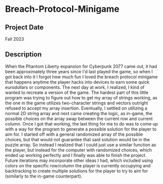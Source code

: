 # Breach-Protocol-Minigame
## Project Date
Fall 2023
## Description
When the Phantom Liberty expansion for Cyberpunk 2077 came out, it had been approximately three years since I'd last played the game, so when I got back into it I forgot how much fun I loved the breach protocol minigame that happens anytime the player hacks into devices to earn some quick eurodollars or components. The next day at work, I realized, I kind of wanted to recreate a version of the game. The hardest part of this little program was trying to figure out how to get my array of strings working, as the one in the game utilizes two-character strings and vectors outright refused to accept my array insertion. Eventually, I settled on utilizing a normal 2D string array and next came creating the logic, as in-game, the possible choices on the array swap between the current row and current column. Once I got that working, the last thing for me to do was to come up with a way for the program to generate a possible solution for the player to aim for. I started off with a general randomized array of the possible choices, but that would not guarantee that said solution would be in the puzzle array. So instead I realized that I could just use a similar function as the player, but instead for the computer with randomized choices, which ended up working perfectly and I finally was able to finish the project. Future iterations may incorporate other ideas I had, which included using colors on the specific row/column the player is currently occupying and backtracking to create multiple solutions for the player to try to aim for (similarly to the in-game counterpart).
